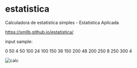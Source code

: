 # estatistica
Calculadora de estatistica simples - Estatistica Aplicada

https://smllb.github.io/estatistica/

input sample:

0   50   4 
50  100  24 
100 150  36
150 200  48 
200 250  8 
250 300  4

![calc](https://github.com/smllb/estatistica/assets/109453919/e8ac678a-6f3a-48d8-8056-655872689467)
